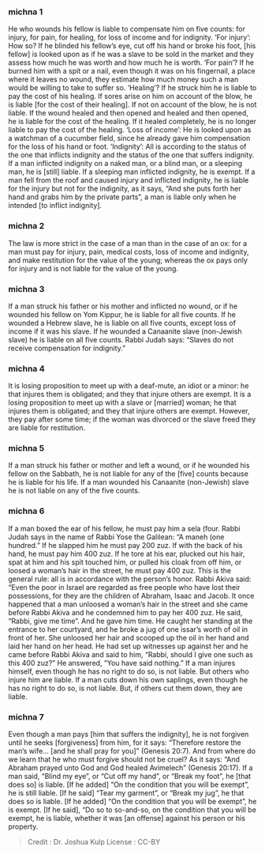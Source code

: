 
### michna 1
He who wounds his fellow is liable to compensate him on five counts:  for injury, for pain, for healing, for loss of income and for indignity. ‘For injury’:  How so? If he blinded his fellow’s eye, cut off his hand or broke his foot, [his fellow] is looked upon as if he was a slave to be sold in the market and they assess how much he was worth and how much he is worth. ‘For pain’? If he burned him with a spit or a nail, even though it was on his fingernail, a place where it leaves no wound, they estimate how much money such a man would be willing to take to suffer so. ‘Healing’? If he struck him he is liable to pay the cost of his healing. If sores arise on him on account of the blow, he is liable [for the cost of their healing].  If not on account of the blow, he is not liable. If the wound healed and then opened and healed and then opened, he is liable for the cost of the healing. If it healed completely, he is no longer liable to pay the cost of the healing. ‘Loss of income’: He is looked upon as a watchman of a cucumber field, since he already gave him compensation for the loss of his hand or foot. ‘Indignity’: All is according to the status of the one that inflicts indignity and the status of the one that suffers indignity. If a man inflicted indignity on a naked man, or a blind man, or a sleeping man, he is [still] liable. If a sleeping man inflicted indignity, he is exempt. If a man fell from the roof and caused injury and inflicted indignity, he is liable for the injury but not for the indignity, as it says, “And she puts forth her hand and grabs him by the private parts”, a man is liable only when he intended [to inflict indignity].

### michna 2
The law is more strict in the case of a man than in the case of an ox:  for a man must pay for injury, pain, medical costs, loss of income and indignity, and make restitution for the value of the young; whereas the ox pays only for injury and is not liable for the value of the young.

### michna 3
If a man struck his father or his mother and inflicted no wound, or if he wounded his fellow on Yom Kippur, he is liable for all five counts. If he wounded a Hebrew slave, he is liable on all five counts, except loss of income if it was his slave. If he wounded a Canaanite slave (non-Jewish slave) he is liable on all five counts. Rabbi Judah says:  “Slaves do not receive compensation for indignity.”

### michna 4
It is losing proposition to meet up with a deaf-mute, an idiot or a minor: he that injures them is obligated; and they that injure others are exempt. It is a losing proposition to meet up with a slave or [married] woman; he that injures them is obligated; and they that injure others are exempt. However, they pay after some time; if the woman was divorced or the slave freed they are liable for restitution.

### michna 5
If a man struck his father or mother and left a wound, or if he wounded his fellow on the Sabbath, he is not liable for any of the [five] counts because he is liable for his life. If a man wounded his Canaanite (non-Jewish) slave he is not liable on any of the five counts.

### michna 6
If a man boxed the ear of his fellow, he must pay him a sela (four. Rabbi Judah says in the name of Rabbi Yose the Galilean:  “A maneh (one hundred.” If he slapped him he must pay 200 zuz. If with the back of his hand, he must pay him 400 zuz. If he tore at his ear, plucked out his hair, spat at him and his spit touched him, or pulled his cloak from off him, or loosed a woman’s hair in the street, he must pay 400 zuz. This is the general rule:  all is in accordance with the person’s honor. Rabbi Akiva said:  “Even the poor in Israel are regarded as free people who have lost their possessions, for they are the children of Abraham, Isaac and Jacob. It once happened that a man unloosed a woman’s hair in the street and she came before Rabbi Akiva and he condemned him to pay her 400 zuz. He said, “Rabbi, give me time”.  And he gave him time. He caught her standing at the entrance to her courtyard, and he broke a jug of one issar’s worth of oil in front of her. She unloosed her hair and scooped up the oil in her hand and laid her hand on her head. He had set up witnesses up against her and he came before Rabbi Akiva and said to him, “Rabbi, should I give one such as this 400 zuz?” He answered, “You have said nothing.” If a man injures himself, even though he has no right to do so, is not liable. But others who injure him are liable. If a man cuts down his own saplings, even though he has no right to do so, is not liable. But, if others cut them down, they are liable.

### michna 7
Even though a man pays [him that suffers the indignity],  he is not forgiven until he seeks [forgiveness] from him, for it says:  “Therefore restore the man’s wife… [and he shall pray for you]” (Genesis 20:7). And from where do we learn that he who must forgive should not be cruel?  As it says:  “And Abraham prayed unto God and God healed Avimelech” (Genesis 20:17). If a man said, “Blind my eye”, or “Cut off my hand”, or “Break my foot”, he [that does so] is liable. [If he added] “On the condition that you will be exempt”, he is still liable. [If he said] “Tear my garment”, or “Break my jug”, he that does so is liable. [If he added] “On the condition that you will be exempt”, he is exempt. [If he said], “Do so to so-and-so, on the condition that you will be exempt, he is liable, whether it was [an offense] against his person or his property.

>Credit : Dr. Joshua Kulp
>License : CC-BY